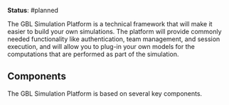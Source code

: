 **Status**: #planned 

The GBL Simulation Platform is a technical framework that will make it easier to build your own simulations. The platform will provide commonly needed functionality like authentication, team management, and session execution, and will allow you to plug-in your own models for the computations that are performed as part of the simulation.

## Components

The GBL Simulation Platform is based on several key components.